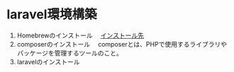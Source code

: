 # laravel環境構築
1. Homebrewのインストール
　[インストール先](https://brew.sh/index_ja)
2. composerのインストール
　composerとは、PHPで使用するライブラリやパッケージを管理するツールのこと。
3. laravelのインストール
　